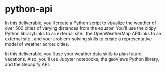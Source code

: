 # python-api

In this deliverable, you'll create a Python script to visualize the weather of over 500 cities of varying distances from the equator. You'll use the citipy Python libraryLinks to an external site., the OpenWeatherMap APILinks to an external site., and your problem-solving skills to create a representative model of weather across cities.

In this deliverable, you'll use your weather data skills to plan future vacations. Also, you'll use Jupyter notebooks, the geoViews Python library, and the Geoapify API.
